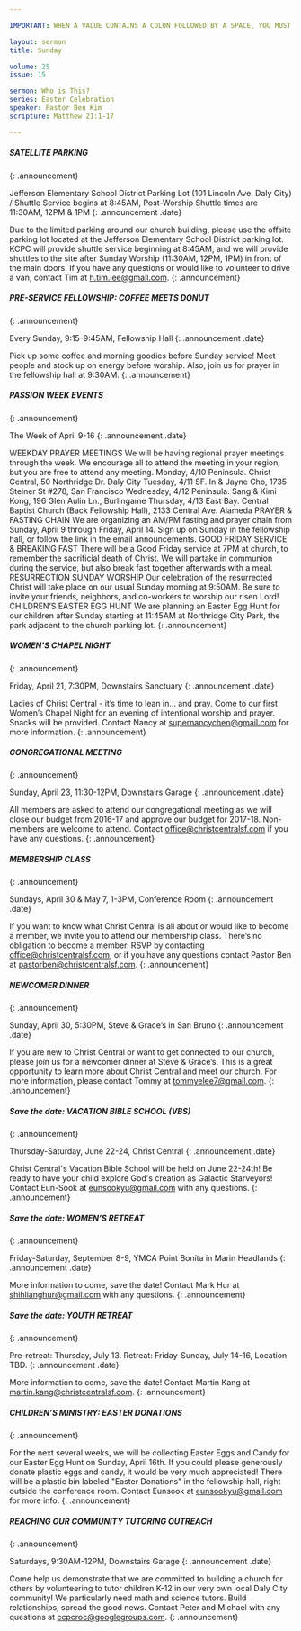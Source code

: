 ```yaml
---

IMPORTANT: WHEN A VALUE CONTAINS A COLON FOLLOWED BY A SPACE, YOU MUST USE &#58;

layout: sermon
title: Sunday

volume: 25
issue: 15

sermon: Who is This?
series: Easter Celebration
speaker: Pastor Ben Kim
scripture: Matthew 21:1-17

---
```


##### SATELLITE PARKING
{: .announcement}

Jefferson Elementary School District Parking Lot (101 Lincoln Ave. Daly City) / Shuttle Service begins at 8:45AM, Post-Worship Shuttle times are 11:30AM, 12PM & 1PM
{: .announcement .date}

Due to the limited parking around our church building, please use the offsite parking lot located at the Jefferson Elementary School District parking lot. KCPC will provide shuttle service beginning at 8:45AM, and we will provide shuttles to the site after Sunday Worship (11:30AM, 12PM, 1PM) in front of the main doors. If you have any questions or would like to volunteer to drive a van, contact Tim at h.tim.lee@gmail.com.
{: .announcement}

##### PRE-SERVICE FELLOWSHIP: COFFEE MEETS DONUT
{: .announcement}

Every Sunday, 9:15-9:45AM, Fellowship Hall
{: .announcement .date}

Pick up some coffee and morning goodies before Sunday service! Meet people and stock up on energy before worship. Also, join us for prayer in the fellowship hall at 9:30AM.
{: .announcement}

##### PASSION WEEK EVENTS
{: .announcement}

The Week of April 9-16
{: .announcement .date}

WEEKDAY PRAYER MEETINGS
We will be having regional prayer meetings through the week. We encourage all to attend the meeting in your region, but you are free to attend any meeting. 
Monday, 4/10
Peninsula. Christ Central, 50 Northridge Dr. Daly City
Tuesday, 4/11
SF. In & Jayne Cho, 1735 Steiner St #278, San Francisco
Wednesday, 4/12
Peninsula. Sang & Kimi Kong, 196 Glen Aulin Ln., Burlingame
Thursday, 4/13
East Bay. Central Baptist Church (Back Fellowship Hall), 2133 Central Ave. Alameda
PRAYER & FASTING CHAIN
We are organizing an AM/PM fasting and prayer chain from Sunday, April 9 through Friday, April 14. Sign up on Sunday in the fellowship hall, or follow the link in the email announcements. 
GOOD FRIDAY SERVICE & BREAKING FAST
There will be a Good Friday service at 7PM at church, to remember the sacrificial death of Christ. We will partake in communion during the service, but also break fast together afterwards with a meal.
RESURRECTION SUNDAY WORSHIP
Our celebration of the resurrected Christ will take place on our usual Sunday morning at 9:50AM. Be sure to invite your friends, neighbors, and co-workers to worship our risen Lord! 
CHILDREN’S EASTER EGG HUNT
We are planning an Easter Egg Hunt for our children after Sunday starting at 11:45AM at Northridge City Park, the park adjacent to the church parking lot.
{: .announcement}

##### WOMEN'S CHAPEL NIGHT
{: .announcement}

Friday, April 21, 7:30PM, Downstairs Sanctuary
{: .announcement .date}

Ladies of Christ Central - it’s time to lean in… and pray. Come to our first Women’s Chapel Night for an evening of intentional worship and prayer. Snacks will be provided. Contact Nancy at supernancychen@gmail.com for more information. 
{: .announcement}

##### CONGREGATIONAL MEETING
{: .announcement}

Sunday, April 23, 11:30-12PM, Downstairs Garage
{: .announcement .date}

All members are asked to attend our congregational meeting as we will close our budget from 2016-17 and approve our budget for 2017-18. Non-members are welcome to attend. Contact office@christcentralsf.com if you have any questions.
{: .announcement}

##### MEMBERSHIP CLASS
{: .announcement}

Sundays, April 30 & May 7, 1-3PM, Conference Room
{: .announcement .date}

If you want to know what Christ Central is all about or would like to become a member, we invite you to attend our membership class. There’s no obligation to become a member. RSVP by  contacting office@christcentralsf.com, or if you have any questions contact Pastor Ben at pastorben@christcentralsf.com.
{: .announcement}

##### NEWCOMER DINNER
{: .announcement}

Sunday, April 30, 5:30PM, Steve & Grace’s in San Bruno
{: .announcement .date}

If you are new to Christ Central or want to get connected to our church, please join us for a newcomer dinner at Steve & Grace’s. This is a great opportunity to learn more about Christ Central and meet our church. For more information, please contact Tommy at tommyelee7@gmail.com.
{: .announcement}

##### Save the date: VACATION BIBLE SCHOOL (VBS)
{: .announcement}

Thursday-Saturday, June 22-24, Christ Central
{: .announcement .date}

Christ Central's Vacation Bible School will be held on June 22-24th!  Be ready to have your child explore God's creation as Galactic Starveyors! Contact Eun-Sook at eunsookyu@gmail.com with any questions.
{: .announcement}

##### Save the date: WOMEN’S RETREAT
{: .announcement}

Friday-Saturday, September 8-9, YMCA Point Bonita in Marin Headlands
{: .announcement .date}

More information to come, save the date! Contact Mark Hur at shihlianghur@gmail.com with any questions.
{: .announcement}

##### Save the date: YOUTH RETREAT
{: .announcement}

Pre-retreat: Thursday, July 13. Retreat: Friday-Sunday, July 14-16, Location TBD.
{: .announcement .date}

More information to come, save the date! Contact Martin Kang at martin.kang@christcentralsf.com.
{: .announcement}

##### CHILDREN’S MINISTRY: EASTER DONATIONS
{: .announcement}

For the next several weeks, we will be collecting Easter Eggs and Candy for our Easter Egg Hunt on Sunday, April 16th. If you could please generously donate plastic eggs and candy, it would be very much appreciated!  There will be a plastic bin labeled "Easter Donations" in the fellowship hall, right outside the conference room. Contact Eunsook at eunsookyu@gmail.com for more info.
{: .announcement}

##### REACHING OUR COMMUNITY TUTORING OUTREACH
{: .announcement}

Saturdays, 9:30AM-12PM, Downstairs Garage
{: .announcement .date}

Come help us demonstrate that we are committed to building a church for others by volunteering to tutor children K-12 in our very own local Daly City community! We particularly need math and science tutors. Build relationships, spread the good news. Contact Peter and Michael with any questions at ccpcroc@googlegroups.com.
{: .announcement}
